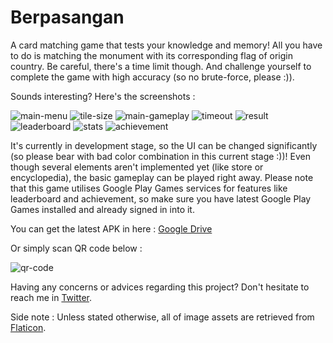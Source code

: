 # Berpasangan
A card matching game that tests your knowledge and memory! 
All you have to do is matching the monument with its corresponding flag of origin country. Be careful, there's a time limit though. And challenge yourself to complete the game with high accuracy (so no brute-force, please :)).

Sounds interesting? Here's the screenshots :

![main-menu](https://i.imgur.com/YBlIB5Lm.png) ![tile-size](https://i.imgur.com/fTIeOFkm.png) ![main-gameplay](https://i.imgur.com/4Uu56uUm.png)
![timeout](https://i.imgur.com/EQaNtmLm.png) ![result](https://i.imgur.com/pZOHgpsm.png) ![leaderboard](https://i.imgur.com/lluS8rVm.png)
![stats](https://i.imgur.com/Jfp31vLm.png) ![achievement](https://i.imgur.com/tQo0LIhm.png)

It's currently in development stage, so the UI can be changed significantly (so please bear with bad color combination in this current stage :))! Even though several elements aren't implemented yet (like store or encyclopedia), the basic gameplay can be played right away. Please note that this game utilises Google Play Games services for features like leaderboard and achievement, so make sure you have latest Google Play Games installed and already signed in into it.

You can get the latest APK in here : [Google Drive](https://goo.gl/kfqfNC)

Or simply scan QR code below :

![qr-code](https://i.imgur.com/6igBTx7s.png)

Having any concerns or advices regarding this project? Don't hesitate to reach me in [Twitter](https://twitter.com/mhdfajarsiddiq).

Side note : Unless stated otherwise, all of image assets are retrieved from [Flaticon](https://profile.flaticon.com/license/free).
